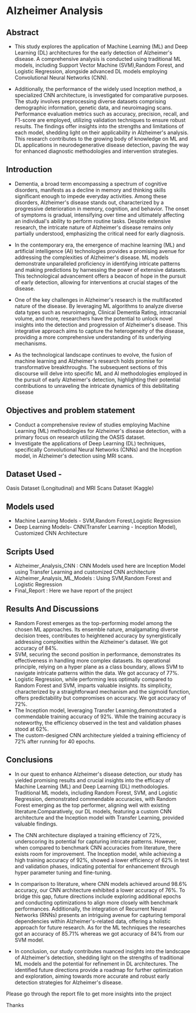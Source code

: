 # Alzheimer Analysis

## Abstract 

- This study explores the application of Machine Learning (ML) and Deep Learning (DL) architectures for the early detection of Alzheimer's disease. A comprehensive analysis is conducted using traditional ML models, including Support Vector Machine (SVM),Random Forest, and Logistic Regression, alongside advanced DL models employing 
Convolutional Neural Networks (CNN). 

- Additionally, the performance of the widely  used Inception method, a specialized CNN architecture, is investigated for comparative 
purposes. The study involves preprocessing diverse datasets comprising demographic information, genetic data, and neuroimaging scans. Performance evaluation metrics 
such as accuracy, precision, recall, and F1-score are employed, utilizing validation techniques to ensure robust results. The findings offer insights into the strengths and limitations of each model, shedding light on their applicability in  Alzheimer's analysis. This research contributes to the growing body of knowledge on 
ML and DL applications in neurodegenerative disease detection, paving the way for enhanced diagnostic methodologies and intervention strategies.

## Introduction
- Dementia, a broad term encompassing a spectrum of cognitive disorders, manifests as a decline in memory and thinking skills significant enough to impede everyday 
activities. Among these disorders, Alzheimer's disease stands out, characterized by a progressive deterioration in memory, cognition, and behavior. The onset of symptoms 
is gradual, intensifying over time and ultimately affecting an individual's ability to perform routine tasks. Despite extensive research, the intricate nature of Alzheimer's 
disease remains only partially understood, emphasizing the critical need for early diagnosis.

- In the contemporary era, the emergence of machine learning (ML) and artificial intelligence (AI) technologies provides a promising avenue for addressing the complexities of Alzheimer's disease. ML models demonstrate unparalleled proficiency in identifying intricate patterns and making predictions by harnessing the power of 
extensive datasets. This technological advancement offers a beacon of hope in the pursuit of early detection, allowing for interventions at crucial stages of the disease.

- One of the key challenges in Alzheimer's research is the multifaceted nature of the disease. By leveraging ML algorithms to analyze diverse data types such as neuroimaging, Clinical Dementia Rating, intracranial volume, and more, researchers have the potential to unlock novel insights into the detection and progression of Alzheimer's disease. This integrative approach aims to capture the heterogeneity of the disease, providing a more comprehensive understanding of its underlying mechanisms.

- As the technological landscape continues to evolve, the fusion of machine learning and Alzheimer's research holds promise for transformative breakthroughs. The subsequent 
sections of this discourse will delve into specific ML and AI methodologies employed in the pursuit of early Alzheimer's detection, highlighting their potential contributions to unraveling the intricate dynamics of this debilitating disease

## Objectives and problem statement
- Conduct a comprehensive review of studies employing Machine Learning (ML) methodologies for Alzheimer's disease detection, with a primary focus on research utilizing the OASIS dataset.
- Investigate the applications of Deep Learning (DL) techniques, specifically Convolutional Neural Networks (CNNs) and the Inception model, in Alzheimer's detection using MRI scans.

## Dataset Used -
Oasis Dataset (Longitudinal) and MRI Scans Dataset (Kaggle)

## Models used
- Machine Learning Models - SVM,Random Forest,Logistic Regression
- Deep Learning Models- CNN(Transfer Learning - Inception Model), Customized CNN Architecture

## Scripts Used

- Alzheimer_Analysis_CNN : CNN Models used here are Inception Model using Transfer Learning and customized CNN architecture
- Alzheimer_Analysis_ML_Models : Using SVM,Random Forest and Logistic Regression
- Final_Report : Here we have report of the project


## Results And Discussions
- Random Forest emerges as the top-performing model among the chosen ML approaches. Its ensemble nature, amalgamating diverse decision trees, contributes to heightened accuracy by synergistically addressing complexities within the Alzheimer's dataset. We got accuracy of 84%.
- SVM, securing the second position in performance, demonstrates its effectiveness in handling more complex datasets. Its operational principle, relying on a hyper plane as a class boundary, allows SVM to navigate intricate patterns within the data. We got accuracy of 77%.
- Logistic Regression, while performing less optimally compared to Random Forest and SVM, imparts valuable insights. Its simplicity, characterized by a straightforward mechanism and the sigmoid function, offers predictability but compromises on accuracy. We got accuracy of 72%.
- The Inception model, leveraging Transfer Learning,demonstrated a commendable training accuracy of 92%. While the training accuracy is  noteworthy, the efficiency observed in the test and validation phases stood at 62%.
- The custom-designed CNN architecture yielded a training efficiency of 72% after running for 40 epochs.

## Conclusions
- In our quest to enhance Alzheimer's disease detection, our study has yielded promising results and crucial insights into the efficacy of Machine Learning (ML) and Deep 
Learning (DL) methodologies. Traditional ML models, including Random Forest, SVM, and Logistic Regression, demonstrated commendable accuracies, with Random Forest emerging as the top performer, aligning well with existing literature.Comparatively, our DL models, featuring a custom CNN architecture and the Inception 
model with Transfer Learning, provided valuable findings. 

- The CNN architecture displayed a training efficiency of 72%, underscoring its potential for capturing intricate patterns. However, when compared to benchmark CNN accuracies from literature, there exists room for improvement. The Inception model, while achieving a high training accuracy of 92%, showed a lower efficiency of 62% in test and validation phases, indicating potential for enhancement through hyper parameter tuning and fine-tuning.

- In comparison to literature, where CNN models achieved around 98.6% accuracy, our CNN architecture exhibited a lower accuracy of 76%. To bridge this gap, future directions include exploring additional epochs and conducting optimizations to align more closely with benchmark performances. Additionally, the integration of Recurrent Neural Networks (RNNs) presents an intriguing avenue for capturing temporal dependencies within Alzheimer's-related data, offering a holistic approach for future research. As for the ML techniques the researches got an accuracy of 85.71% whereas we got accuracy of 84% from our SVM model. 

- In conclusion, our study contributes nuanced insights into the landscape of Alzheimer's detection, shedding light on the strengths of traditional ML models and the potential for refinement in DL architectures. The identified future directions provide a roadmap for further optimization and exploration, aiming towards more accurate and robust early 
detection strategies for Alzheimer's disease.

Please go through the report file to get more insights into the project

Thanks
